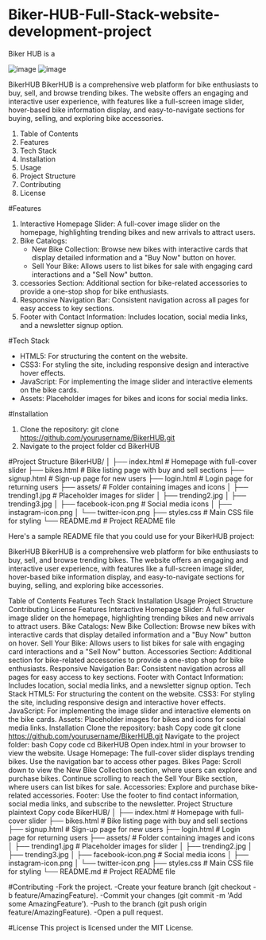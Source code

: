 # Biker-HUB-Full-Stack-website-development-project
Biker HUB is a 

![image](https://github.com/user-attachments/assets/14d4b7f1-d197-4289-ba62-69b7930d7129) 
![image](https://github.com/user-attachments/assets/e2562354-aefb-4b93-869d-de47986231ca)


BikerHUB
BikerHUB is a comprehensive web platform for bike enthusiasts to buy, sell, and browse trending bikes. The website offers an engaging and interactive user experience, with features like a full-screen image slider, hover-based bike information display, and easy-to-navigate sections for buying, selling, and exploring bike accessories.

1. Table of Contents
2. Features
3. Tech Stack
4. Installation
5. Usage
6. Project Structure
7. Contributing
8. License

#Features
1. Interactive Homepage Slider: A full-cover image slider on the homepage, highlighting trending bikes and new arrivals to attract users.
2. Bike Catalogs:
    - New Bike Collection: Browse new bikes with interactive cards that display detailed information and a "Buy Now" button on hover.
    - Sell Your Bike: Allows users to list bikes for sale with engaging card interactions and a "Sell Now" button.
3. ccessories Section: Additional section for bike-related accessories to provide a one-stop shop for bike enthusiasts.
4. Responsive Navigation Bar: Consistent navigation across all pages for easy access to key sections.
5. Footer with Contact Information: Includes location, social media links, and a newsletter signup option.

#Tech Stack
- HTML5: For structuring the content on the website.
- CSS3: For styling the site, including responsive design and interactive hover effects.
- JavaScript: For implementing the image slider and interactive elements on the bike cards.
- Assets: Placeholder images for bikes and icons for social media links.

#Installation
1. Clone the repository:
   git clone https://github.com/yourusername/BikerHUB.git
2. Navigate to the project folder
   cd BikerHUB

#Project Structure
BikerHUB/
│
├── index.html              # Homepage with full-cover slider
├── bikes.html              # Bike listing page with buy and sell sections
├── signup.html             # Sign-up page for new users
├── login.html              # Login page for returning users
├── assets/                 # Folder containing images and icons
│   ├── trending1.jpg       # Placeholder images for slider
│   ├── trending2.jpg
│   ├── trending3.jpg
│   ├── facebook-icon.png   # Social media icons
│   ├── instagram-icon.png
│   └── twitter-icon.png
├── styles.css              # Main CSS file for styling
└── README.md               # Project README file


Here's a sample README file that you could use for your BikerHUB project:

BikerHUB
BikerHUB is a comprehensive web platform for bike enthusiasts to buy, sell, and browse trending bikes. The website offers an engaging and interactive user experience, with features like a full-screen image slider, hover-based bike information display, and easy-to-navigate sections for buying, selling, and exploring bike accessories.

Table of Contents
Features
Tech Stack
Installation
Usage
Project Structure
Contributing
License
Features
Interactive Homepage Slider: A full-cover image slider on the homepage, highlighting trending bikes and new arrivals to attract users.
Bike Catalogs:
New Bike Collection: Browse new bikes with interactive cards that display detailed information and a "Buy Now" button on hover.
Sell Your Bike: Allows users to list bikes for sale with engaging card interactions and a "Sell Now" button.
Accessories Section: Additional section for bike-related accessories to provide a one-stop shop for bike enthusiasts.
Responsive Navigation Bar: Consistent navigation across all pages for easy access to key sections.
Footer with Contact Information: Includes location, social media links, and a newsletter signup option.
Tech Stack
HTML5: For structuring the content on the website.
CSS3: For styling the site, including responsive design and interactive hover effects.
JavaScript: For implementing the image slider and interactive elements on the bike cards.
Assets: Placeholder images for bikes and icons for social media links.
Installation
Clone the repository:
bash
Copy code
git clone https://github.com/yourusername/BikerHUB.git
Navigate to the project folder:
bash
Copy code
cd BikerHUB
Open index.html in your browser to view the website.
Usage
Homepage: The full-cover slider displays trending bikes. Use the navigation bar to access other pages.
Bikes Page:
Scroll down to view the New Bike Collection section, where users can explore and purchase bikes.
Continue scrolling to reach the Sell Your Bike section, where users can list bikes for sale.
Accessories: Explore and purchase bike-related accessories.
Footer: Use the footer to find contact information, social media links, and subscribe to the newsletter.
Project Structure
plaintext
Copy code
BikerHUB/
│
├── index.html              # Homepage with full-cover slider
├── bikes.html              # Bike listing page with buy and sell sections
├── signup.html             # Sign-up page for new users
├── login.html              # Login page for returning users
├── assets/                 # Folder containing images and icons
│   ├── trending1.jpg       # Placeholder images for slider
│   ├── trending2.jpg
│   ├── trending3.jpg
│   ├── facebook-icon.png   # Social media icons
│   ├── instagram-icon.png
│   └── twitter-icon.png
├── styles.css              # Main CSS file for styling
└── README.md               # Project README file


#Contributing
-Fork the project.
-Create your feature branch (git checkout -b feature/AmazingFeature).
-Commit your changes (git commit -m 'Add some AmazingFeature').
-Push to the branch (git push origin feature/AmazingFeature).
-Open a pull request.

#License
This project is licensed under the MIT License.
